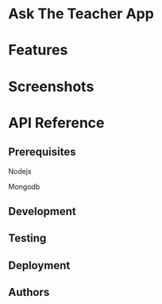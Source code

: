 <!-- https://medium.com/@meakaakka/a-beginners-guide-to-writing-a-kickass-readme-7ac01da88ab3 -->
# Ask The Teacher App

# Features

# Screenshots

# API Reference

## Prerequisites

Nodejs

Mongodb

## Development

## Testing

## Deployment

## Authors